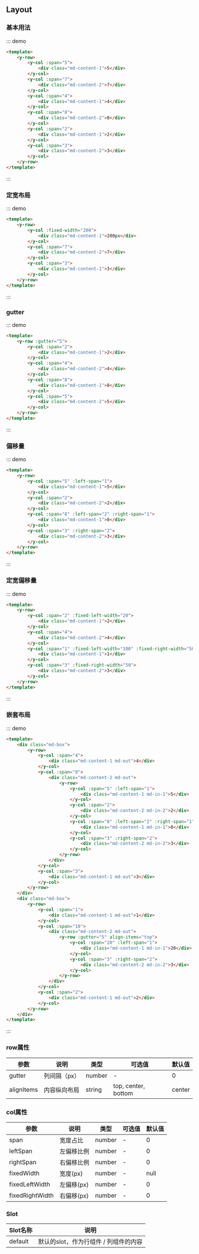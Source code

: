 <script>
    export default {
        data() {
            return {
            };
        },
        methods: {
        }
    }
</script>
<style>
.md-box {
    margin-bottom: 20px;
}
.md-box:last-child {
    margin-bottom: 0px;
}
.md-content-1 {
    height: 50px;
    border-radius: 10px;
    background: #dbf4f0;
    line-height: 50px;
    text-align: center;
}
.md-content-2 {
    height: 50px;
    border-radius: 10px;
    background: #f7f7f7;
    line-height: 50px;
    text-align: center;
}
.md-out {
    height: 100px;
    line-height: 100px;
}
.md-in-1 {
    background: #496866;
    color: #ffffff;
}
.md-in-2 {
    background: #18b9ac;
    color: #ffffff;
}
</style>
## Layout

### 基本用法

::: demo
```html
<template>
    <y-row>
        <y-col :span="5">
            <div class="md-content-1">5</div>
        </y-col>
        <y-col :span="7">
            <div class="md-content-2">7</div>
        </y-col>
        <y-col :span="4">
            <div class="md-content-1">4</div>
        </y-col>
        <y-col :span="8">
            <div class="md-content-2">8</div>
        </y-col>
        <y-col :span="2">
            <div class="md-content-1">2</div>
        </y-col>
        <y-col :span="3">
            <div class="md-content-2">3</div>
        </y-col>
    </y-row>
</template>
```
:::

### 定宽布局

::: demo
```html
<template>
    <y-row>
        <y-col :fixed-width="200">
            <div class="md-content-1">200px</div>
        </y-col>
        <y-col :span="7">
            <div class="md-content-2">7</div>
        </y-col>
        <y-col :span="3">
            <div class="md-content-1">3</div>
        </y-col>
    </y-row>
</template>
```
:::

### gutter

::: demo
```html
<template>
    <y-row :gutter="5">
        <y-col :span="2">
            <div class="md-content-1">2</div>
        </y-col>
        <y-col :span="4">
            <div class="md-content-2">4</div>
        </y-col>
        <y-col :span="8">
            <div class="md-content-1">8</div>
        </y-col>
        <y-col :span="5">
            <div class="md-content-2">5</div>
        </y-col>
    </y-row>
</template>
```
:::

### 偏移量

::: demo
```html
<template>
    <y-row>
        <y-col :span="5" :left-span="1">
            <div class="md-content-1">5</div>
        </y-col>
        <y-col :span="2">
            <div class="md-content-2">2</div>
        </y-col>
        <y-col :span="8" :left-span="2" :right-span="1">
            <div class="md-content-1">8</div>
        </y-col>
        <y-col :span="3" :right-span="2">
            <div class="md-content-2">3</div>
        </y-col>
    </y-row>
</template>
```
:::

### 定宽偏移量

::: demo
```html
<template>
    <y-row>
        <y-col :span="2" :fixed-left-width="20">
            <div class="md-content-1">2</div>
        </y-col>
        <y-col :span="4">
            <div class="md-content-2">4</div>
        </y-col>
        <y-col :span="1" :fixed-left-width="100" :fixed-right-width="50">
            <div class="md-content-1">1</div>
        </y-col>
        <y-col :span="3" :fixed-right-width="50">
            <div class="md-content-2">3</div>
        </y-col>
    </y-row>
</template>
```
:::

### 嵌套布局

::: demo
```html
<template>
    <div class="md-box">
        <y-row>
            <y-col :span="4">
                <div class="md-content-1 md-out">4</div>
            </y-col>
            <y-col :span="8">
                <div class="md-content-2 md-out">
                    <y-row>
                        <y-col :span="5" :left-span="1">
                            <div class="md-content-1 md-in-1">5</div>
                        </y-col>
                        <y-col :span="2">
                            <div class="md-content-2 md-in-2">2</div>
                        </y-col>
                        <y-col :span="8" :left-span="2" :right-span="1">
                            <div class="md-content-1 md-in-1">8</div>
                        </y-col>
                        <y-col :span="3" :right-span="2">
                            <div class="md-content-2 md-in-2">3</div>
                        </y-col>
                    </y-row>
                </div>
            </y-col>
            <y-col :span="3">
                <div class="md-content-1 md-out">3</div>
            </y-col>
        </y-row>
    </div>
    <div class="md-box">
        <y-row>
            <y-col :span="1">
                <div class="md-content-1 md-out">1</div>
            </y-col>
            <y-col :span="10">
                <div class="md-content-2 md-out">
                    <y-row :gutter="5" align-items="top">
                        <y-col :span="20" :left-span="1">
                            <div class="md-content-1 md-in-1">20</div>
                        </y-col>
                        <y-col :span="3" :right-span="2">
                            <div class="md-content-2 md-in-2">3</div>
                        </y-col>
                    </y-row>
                </div>
            </y-col>
            <y-col :span="2">
                <div class="md-content-1 md-out">2</div>
            </y-col>
        </y-row>
    </div>
</template>
```
:::

### row属性

| 参数      | 说明                             | 类型      | 可选值       | 默认值 |
| -------- | -------------------------------- | -------- | ----------- | ----- |
| gutter   | 列间隔（px） | number    | - | 0 |
| alignItems     | 内容纵向布局   | string   | top, center, bottom | center |

### col属性

| 参数      | 说明                             | 类型      | 可选值       | 默认值 |
| -------- | -------------------------------- | -------- | ----------- | ----- |
| span   | 宽度占比 | number    | - | 0 |
| leftSpan     | 左偏移比例  | number    | - | 0 |
| rightSpan  | 右偏移比例  | number    | - | 0 |
| fixedWidth   | 宽度(px) | number    | - | null |
| fixedLeftWidth     | 左偏移(px) | number    | - | 0 |
| fixedRightWidth  | 右偏移(px)  | number    | - | 0 |

### Slot

| Slot名称  | 说明                             |
| -------- | -------------------------------- |
| default  | 默认的slot，作为行组件 / 列组件的内容 |

